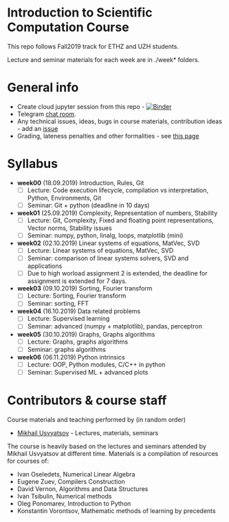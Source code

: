 # Introduction to Scientific Computation Course

This repo follows Fall2019 track for ETHZ and UZH students.

Lecture and seminar materials for each week are in ./week* folders.

# General info
* Create cloud jupyter session from this repo - [![Binder](https://mybinder.org/badge.svg)](https://mybinder.org/v2/gh/Aelphy/ISC2019/fall2019)
* Telegram [chat room](https://t.me/iscfall19).
* Any technical issues, ideas, bugs in course materials, contribution ideas - add an [issue](https://github.com/Aelphy/ISC2019/issues)
* Grading, lateness penalties and other formalities - see [this page](https://github.com/Aelphy/ISC2019/wiki/Homeworks-and-grading-(ETHZ-and-UZH))


# Syllabus
- __week00__ (18.09.2019) Introduction, Rules, Git
  - [ ] Lecture: Code execution lifecycle, compilation vs interpretation, Python, Environments, Git
  - [ ] Seminar: Git + python (deadline in 10 days)
- __week01__ (25.09.2019) Complexity, Representation of numbers, Stability
  - [ ] Lecture: Git, Complexity, Fixed and floating point representations, Vector norms, Stability issues
  - [ ] Seminar: numpy, python, linalg, loops, matplotlib (mini) 
- __week02__ (02.10.2019) Linear systems of equations, MatVec, SVD
  - [ ] Lecture: Linear systems of equations, MatVec, SVD
  - [ ] Seminar: comparison of linear systems solvers, SVD and applications
  - [ ] Due to high worload assignment 2 is extended, the deadline for assignment is extended for 7 days.
- __week03__ (09.10.2019) Sorting, Fourier transform
  - [ ] Lecture: Sorting, Fourier transform
  - [ ] Seminar: sorting, FFT
- __week04__ (16.10.2019) Data related problems
  - [ ] Lecture: Supervised learning
  - [ ] Seminar: advanced (numpy + matplotlib), pandas, perceptron
- __week05__ (30.10.2019) Graphs, Graphs algorithms
  - [ ] Lecture: Graphs, graphs algorithms
  - [ ] Seminar: graphs algorithms
- __week06__ (06.11.2019) Python intrinsics
  - [ ] Lecture: OOP, Python modules, C/C++ in python
  - [ ] Seminar: Supervised ML + advanced plots

# Contributors & course staff
Course materials and teaching performed by (in random order)
- [Mikhail Usvyatsov](http://www.prs.igp.ethz.ch/content/specialinterest/baug/institute-igp/photogrammetry-and-remote-sensing/en/group/people/person-detail.html?persid=242711) - Lectures, materials, seminars

The course is heavily based on the lectures and seminars attended by Mikhail Usvyatsov at different time.
Materials is a compilation of resources for courses of:

- Ivan Oseledets, Numerical Linear Algebra
- Eugene Zuev, Compilers Construction
- David Vernon, Algorithms and Data Structures
- Ivan Tsibulin, Numerical methods
- Oleg Ponomarev, Introduction to Python
- Konstantin Vorontsov, Mathematic methods of learning by precedents
